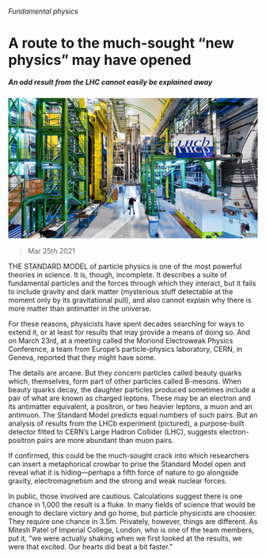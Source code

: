 ###### Fundamental physics

# A route to the much-sought “new physics” may have opened 

##### An odd result from the LHC cannot easily be explained away 

![image](images/20210327_stp002.jpg) 

> Mar 25th 2021 

THE STANDARD MODEL of particle physics is one of the most powerful theories in science. It is, though, incomplete. It describes a suite of fundamental particles and the forces through which they interact, but it fails to include gravity and dark matter (mysterious stuff detectable at the moment only by its gravitational pull), and also cannot explain why there is more matter than antimatter in the universe.

For these reasons, physicists have spent decades searching for ways to extend it, or at least for results that may provide a means of doing so. And on March 23rd, at a meeting called the Moriond Electroweak Physics Conference, a team from Europe’s particle-physics laboratory, CERN, in Geneva, reported that they might have some.


The details are arcane. But they concern particles called beauty quarks which, themselves, form part of other particles called B-mesons. When beauty quarks decay, the daughter particles produced sometimes include a pair of what are known as charged leptons. These may be an electron and its antimatter equivalent, a positron, or two heavier leptons, a muon and an antimuon. The Standard Model predicts equal numbers of such pairs. But an analysis of results from the LHCb experiment (pictured), a purpose-built detector fitted to CERN’s Large Hadron Collider (LHC), suggests electron-positron pairs are more abundant than muon pairs.

If confirmed, this could be the much-sought crack into which researchers can insert a metaphorical crowbar to prise the Standard Model open and reveal what it is hiding—perhaps a fifth force of nature to go alongside gravity, electromagnetism and the strong and weak nuclear forces.

In public, those involved are cautious. Calculations suggest there is one chance in 1,000 the result is a fluke. In many fields of science that would be enough to declare victory and go home, but particle physicists are choosier. They require one chance in 3.5m. Privately, however, things are different. As Mitesh Patel of Imperial College, London, who is one of the team members, put it, “we were actually shaking when we first looked at the results, we were that excited. Our hearts did beat a bit faster.”

